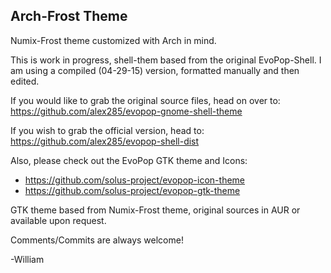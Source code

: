## Arch-Frost Theme

Numix-Frost theme customized with Arch in mind.

This is work in progress, shell-them based from the original EvoPop-Shell.
I am using a compiled (04-29-15) version, formatted manually and then edited. 

If you would like to grab the original source files, head on over to:
https://github.com/alex285/evopop-gnome-shell-theme

If you wish to grab the official version, head to:
https://github.com/alex285/evopop-shell-dist

Also, please check out the EvoPop GTK theme and Icons:

* https://github.com/solus-project/evopop-icon-theme
* https://github.com/solus-project/evopop-gtk-theme

GTK theme based from Numix-Frost theme, original sources in AUR
or available upon request.

Comments/Commits are always welcome!

-William




